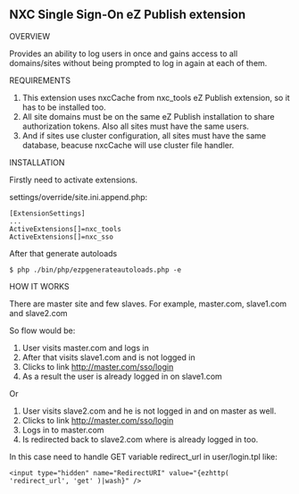 NXC Single Sign-On eZ Publish extension
-

OVERVIEW

Provides an ability to log users in once and gains access to all domains/sites without being prompted to log in again at each of them.

REQUIREMENTS

1. This extension uses nxcCache from nxc_tools eZ Publish extension, so it has to be installed too.
2. All site domains must be on the same eZ Publish installation to share authorization tokens. Also all sites must have the same users.
3. And if sites use cluster configuration, all sites must have the same database, beacuse nxcCache will use cluster file handler.

INSTALLATION

Firstly need to activate extensions.

settings/override/site.ini.append.php:

    [ExtensionSettings]
    ...
    ActiveExtensions[]=nxc_tools
    ActiveExtensions[]=nxc_sso

After that generate autoloads

    $ php ./bin/php/ezpgenerateautoloads.php -e

HOW IT WORKS

There are master site and few slaves.
For example, master.com, slave1.com and slave2.com

So flow would be:

1. User visits master.com and logs in
2. After that visits slave1.com and is not logged in
3. Clicks to link http://master.com/sso/login
4. As a result the user is already logged in on slave1.com

Or

1. User visits slave2.com and he is not logged in and on master as well.
2. Clicks to link http://master.com/sso/login
3. Logs in to master.com
4. Is redirected back to slave2.com where is already logged in too.

In this case need to handle GET variable redirect_url in user/login.tpl
like:

    <input type="hidden" name="RedirectURI" value="{ezhttp( 'redirect_url', 'get' )|wash}" />
